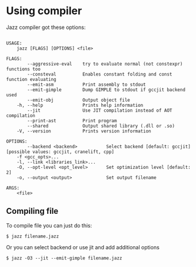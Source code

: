 # Using compiler

Jazz compiler got these options:
```

USAGE:
    jazz [FLAGS] [OPTIONS] <file>

FLAGS:
        --aggressive-eval    try to evaluate normal (not constexpr) functions too
        --consteval          Enables constant folding and const function evaluating
        --emit-asm           Print assembly to stdout
        --emit-gimple        Dump GIMPLE to stdout if gccjit backend used
        --emit-obj           Output object file
    -h, --help               Prints help information
        --jit                Use JIT compilation instead of AOT compilation
        --print-ast          Print program
        --shared             Output shared library (.dll or .so)
    -V, --version            Prints version information

OPTIONS:
        --backend <backend>           Select backend [default: gccjit]  [possible values: gccjit, cranelift, cpp]
    -f <gcc_opts>...                  
    -l, --link <libraries_link>...    
    -O, --opt-level <opt_level>       Set optimization level [default: 2]
    -o, --output <output>             Set output filename

ARGS:
    <file>    
```

## Compiling file
To compile file you can just do this:
```
$ jazz filename.jazz
```
Or you can select backend or use jit and add additional options
```
$ jazz -O3 --jit --emit-gimple filename.jazz
```

